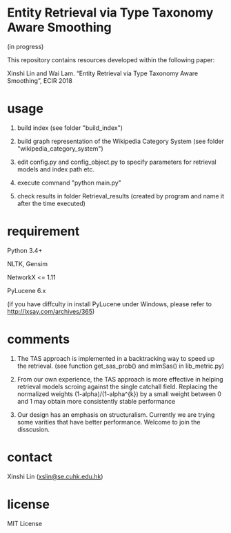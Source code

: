 # Entity Retrieval via Type Taxonomy Aware Smoothing
(in progress)

This repository contains resources developed within the following paper:

Xinshi Lin and Wai Lam. “Entity Retrieval via Type Taxonomy Aware Smoothing”, ECIR 2018

# usage
1. build index (see folder "build_index")

2. build graph representation of the Wikipedia Category System (see folder "wikipedia_category_system")

3. edit config.py and config_object.py to specify parameters for retrieval models and index path etc.

4. execute command "python main.py"

5. check results in folder Retrieval_results (created by program and name it after the time executed)

# requirement
Python 3.4+

NLTK, Gensim

NetworkX <= 1.11

PyLucene 6.x 

(if you have diffculty in install PyLucene under Windows, please refer to http://lxsay.com/archives/365)

# comments
1. The TAS approach is implemented in a backtracking way to speed up the retrieval. (see function get_sas_prob() and mlmSas() in lib_metric.py) 

2. From our own experience, the TAS approach is more effective in helping retrieval models scroing against the single catchall field. Replacing the normalized weights (1-alpha)/(1-alpha^{k}) by a small weight between 0 and 1 may obtain more consistently stable performance

3. Our design has an emphasis on structuralism. Currently we are trying some varities that have better performance. Welcome to join the disscusion.

# contact
Xinshi Lin (xslin@se.cuhk.edu.hk)

# license
MIT License
